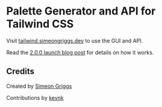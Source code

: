 # Palette Generator and API for Tailwind CSS

Visit [tailwind.simeongriggs.dev](https://tailwind.simeongriggs.dev) to use the GUI and API.

Read the [2.0.0 launch blog post](https://www.simeongriggs.dev/using-the-tailwind-css-palette-generator-and-api) for details on how it works.

## Credits

Created by [Simeon Griggs](https://simeongriggs.dev/)

Contributions by [kevnk](https://truefrontierapps.com/)

